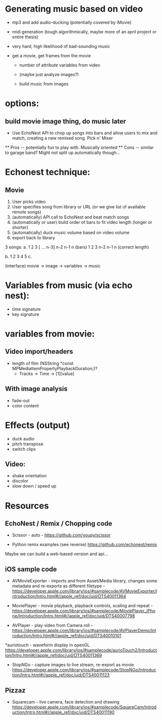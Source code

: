 # Generating music based on video
  * mp3 and add audio-ducking (potentially covered by iMovie)
  * midi generation (tough algorithmically, maybe more of an april project or entire thesis)
  * very hard, high likelihood of bad-sounding music
  
* get a movie, get frames from the movie
  * number of attribute variables from video

  * (maybe just analyze images?)
  * build music from images

# options:
## build movie image thing, do music later

* Use EchoNest API to chop up songs into bars and allow users to mix and match, creating a new remixed song.  Pick n' Mixer

** Pros -- potentially fun to play with. Musically oriented
** Cons -- similar to garage band? Might not split up automatically though...

# Echonest technique:

## Movie
1. User picks video 
2. User specifies song from library or URL (or we give list of available remote songs)
3. (automatically) API call to EchoNest and beat match songs
4. (automatically or user) build order of bars to fit video length (longer or shorter)
5. (automatically) duck music volume based on video volume
6. export back to library

3 songs:
a. 1  2  3 [ … n-3]  n-2  n-1 n (bars)
1 2 3 n-2 n-1 n (correct length)

b.  1  2  3  4  5 
c.  

(interface)
movie -> image -> variables -> music

# Variables from music (via echo nest):
* time signature
* key signature


# variables from movie:
## Video import/headers
* length of film (NSString *const MPMediaItemPropertyPlaybackDuration;)?
  - Tracks -> Time -> [1][value]

## With image analysis
* fade-out
* color content

# Effects (output)
* duck audio
* pitch transpose
* switch clips

## Video:
* shake orientation
* discolor
* slow down / speed up


# Resources

## EchoNest / Remix / Chopping code
* Scissor - auto -  https://github.com/youpy/scissor

* Python remix examples (see reverse) https://github.com/echonest/remix

Maybe we can build a web-based version and api…


## iOS sample code

* AVMovieExporter - imports and from Asset/Media library, changes some metadata and re-exports as different filetype - https://developer.apple.com/library/ios/#samplecode/AVMovieExporter/Introduction/Intro.html#//apple_ref/doc/uid/DTS40011364

* MoviePlayer - movie playback, playback controls, scaling and repeat - https://developer.apple.com/library/ios/#samplecode/MoviePlayer_iPhone/Introduction/Intro.html#//apple_ref/doc/uid/DTS40007798

* AVPlayer - play video from Camera roll - https://developer.apple.com/library/ios/#samplecode/AVPlayerDemo/Introduction/Intro.html#//apple_ref/doc/uid/DTS40010101

*auriotouch - waveform display in openGL https://developer.apple.com/library/ios/#samplecode/aurioTouch2/Introduction/Intro.html#//apple_ref/doc/uid/DTS40011369

* StopNGo - capture images to live stream, re-export as movie https://developer.apple.com/library/ios/#samplecode/StopNGo/Introduction/Intro.html#//apple_ref/doc/uid/DTS40011123

## Pizzaz
* Squarecam - live camera, face detection and drawing https://developer.apple.com/library/ios/#samplecode/SquareCam/Introduction/Intro.html#//apple_ref/doc/uid/DTS40011190

